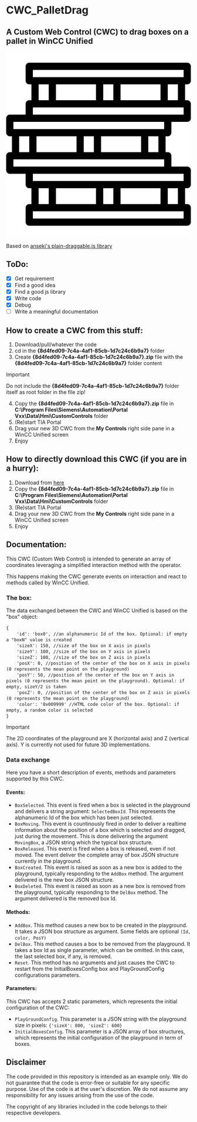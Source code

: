 # CWC_PalletDrag

## A Custom Web Control (CWC) to drag boxes on a pallet in WinCC Unified

![A pile of stacked pallets]({8d4fed09-7c4a-4af1-85cb-1d7c24c6b9a7}/assets/pallets.png)

Based on [anseki's plain-draggable.js library](https://github.com/anseki/plain-draggable)

## ToDo:

- [x] Get requirement
- [x] Find a good idea
- [x] Find a good js library
- [x] Write code
- [x] Debug
- [ ] Write a meaningful documentation

## How to create a CWC from this stuff:

1. Download/pull/whatever the code
2. cd in the **{8d4fed09-7c4a-4af1-85cb-1d7c24c6b9a7}** folder
3. Create **{8d4fed09-7c4a-4af1-85cb-1d7c24c6b9a7}.zip** file with the **{8d4fed09-7c4a-4af1-85cb-1d7c24c6b9a7}** folder content
> [!IMPORTANT]
> Do not include the **{8d4fed09-7c4a-4af1-85cb-1d7c24c6b9a7}** folder itself as root folder in the file zip!
4. Copy the **{8d4fed09-7c4a-4af1-85cb-1d7c24c6b9a7}.zip** file in **C:\Program Files\Siemens\Automation\Portal Vxx\Data\Hmi\CustomControls** folder
5. (Re)start TIA Portal
6. Drag your new 3D CWC from the **My Controls** right side pane in a WinCC Unified screen
7. Enjoy

## How to directly download this CWC (if you are in a hurry):
1. Download from [here](build/{8d4fed09-7c4a-4af1-85cb-1d7c24c6b9a7}.zip?raw=true)
2. Copy the **{8d4fed09-7c4a-4af1-85cb-1d7c24c6b9a7}.zip** file in **C:\Program Files\Siemens\Automation\Portal Vxx\Data\Hmi\CustomControls** folder
3. (Re)start TIA Portal
4. Drag your new 3D CWC from the **My Controls** right side pane in a WinCC Unified screen
5. Enjoy

## Documentation:

This CWC (Custom Web Control) is intended to generate an array of coordinates leveraging a simplified interaction method with the operator.

This happens making the CWC generate events on interaction and react to methods called by WinCC Unified.

### The box:
The data exchanged between the CWC and WinCC Unified is based on the "box" object:

```
{
    'id': 'box0', //an alphanumeric Id of the box. Optional: if empty a "boxN" value is created
    'sizeX': 150, //size of the box on X axis in pixels
    'sizeY': 100, //size of the box on Y axis in pixels
    'sizeZ': 100, //size of the box on Z axis in pixels
    'posX': 0, //position of the center of the box on X axis in pixels (0 represents the mean point on the playground)
    'posY': 50, //position of the center of the box on Y axis in pixels (0 represents the mean point on the playground). Optional: if empty, sizeY/2 is taken
    'posZ': 0, //position of the center of the box on Z axis in pixels (0 represents the mean point on the playground)
    'color': '0x009999' //HTML code color of the box. Optional: if empty, a random color is selected
}
```

> [!IMPORTANT]
> The 2D coordinates of the playground are X (horizontal axis) and Z (vertical axis). Y is currently not used for future 3D implementations.

### Data exchange
Here you have a short description of events, methods and parameters supported by this CWC.

#### Events:
- `BoxSelected`. This event is fired when a box is selected in the playground and delivers a string argument: `SelectedBoxId`. This represents the alphanumeric Id of the box which has been just selected.
- `BoxMoving`. This event is countinously fired in order to deliver a realtime information about the position of a box which is selected and dragged, just during the movement. This is done delivering the argument `MovingBox`, a JSON string which the typical box structure.
- `BoxReleased`. This event is fired when a box is released, even if not moved. The event deliver the complete array of box JSON structure currently in the playground.
- `BoxCreated`. This event is raised as soon as a new box is added to the playground, typically responding to the `AddBox` method. The argument delivered is the new box JSON structure.
- `BoxDeleted`. This event is raised as soon as a new box is removed from the playground, typically responding to the `DelBox` method. The argument delivered is the removed box Id.

#### Methods:
- `AddBox`. This method causes a new box to be created in the playground. It takes a JSON box structure as argument. Some fields are optional `(Id, color, PosY)`
- `DelBox`. This method causes a box to be removed from the playground. It takes a box Id as single parameter, which can be omitted. In this case, the last selected box, if any, is removed.
- `Reset`. This method has no arguments and just causes the CWC to restart from the InitialBoxesConfig box and PlayGroundConfig configurations parameters.

#### Parameters:
This CWC has accepts 2 static parameters, which represents the initial configuration of the CWC:
- `PlayGroundConfig`. This parameter is a JSON string with the playground size in pixels: `{'sizeX': 800, 'sizeZ': 600}`
- `InitialBoxesConfig`. This parameter is a JSON array of box structures, which represents the initial configuration of the playground in term of boxes.

## Disclaimer

The code provided in this repository is intended as an example only. We do not guarantee that the code is error-free or suitable for any specific purpose. Use of the code is at the user's discretion. We do not assume any responsibility for any issues arising from the use of the code. 

The copyright of any libraries included in the code belongs to their respective developers.
